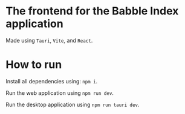 # The frontend for the Babble Index application

Made using `Tauri`, `Vite`, and `React`.

# How to run

Install all dependencies using: `npm i`.

Run the web application using `npm run dev`.

Run the desktop application using `npm run tauri dev`.
